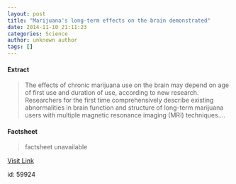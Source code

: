 ```yaml
---
layout: post
title: "Marijuana's long-term effects on the brain demonstrated"
date: 2014-11-10 21:11:23
categories: Science
author: unknown author
tags: []
---
```



#### Extract
>The effects of chronic marijuana use on the brain may depend on age of first use and duration of use, according to new research. Researchers for the first time comprehensively describe existing abnormalities in brain function and structure of long-term marijuana users with multiple magnetic resonance imaging (MRI) techniques....

#### Factsheet
>factsheet unavailable

[Visit Link](http://feeds.sciencedaily.com/~r/sciencedaily/~3/ECNeimPxgRc/141110161123.htm)

id:   59924


